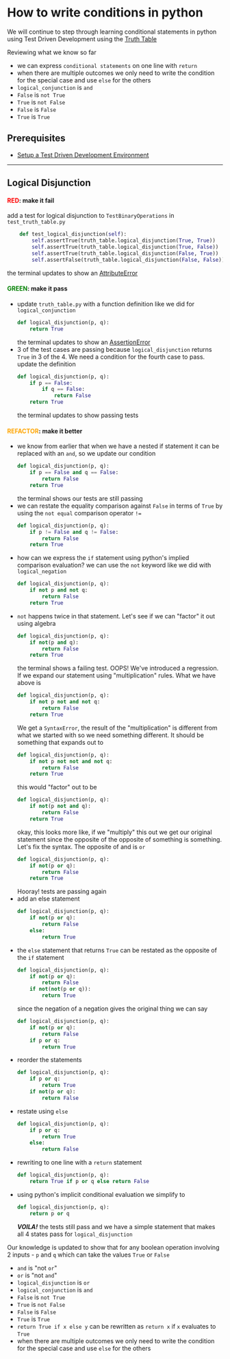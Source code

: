 # How to write conditions in python

We will continue to step through learning conditional statements in python using Test Driven Development using the [Truth Table](https://en.wikipedia.org/wiki/Truth_table)

Reviewing what we know so far
- we can express `conditional statements` on one line with `return`
- when there are multiple outcomes we only need to write the condition for the special case and use `else` for the others
- `logical_conjunction` is `and`
- `False` is `not True`
- `True` is `not False`
- `False` is `False`
- `True` is `True`

## Prerequisites

- [Setup a Test Driven Development Environment](./TDD_SETUP.md)

---

## Logical Disjunction

#### <span style="color:red">**RED**</span>: make it fail

add a test for logical disjunction to `TestBinaryOperations` in `test_truth_table.py`

```python
    def test_logical_disjunction(self):
        self.assertTrue(truth_table.logical_disjunction(True, True))
        self.assertTrue(truth_table.logical_disjunction(True, False))
        self.assertTrue(truth_table.logical_disjunction(False, True))
        self.assertFalse(truth_table.logical_disjunction(False, False))
```
the terminal updates to show an [AttributeError](./01_ATTRIBUTE_ERROR.md)

#### <span style="color:green">**GREEN**</span>: make it pass

- update `truth_table.py` with a function definition like we did for `logical_conjunction`
    ```python
    def logical_disjunction(p, q):
        return True
    ```
    the terminal updates to show an [AssertionError](./04_ASSERTION_ERROR.md)
- 3 of the test cases are passing because `logical_disjunction` returns `True` in 3 of the 4. We need a condition for the fourth case to pass. update the definition
    ```python
    def logical_disjunction(p, q):
        if p == False:
            if q == False:
                return False
        return True
    ```
    the terminal updates to show passing tests

#### <span style="color:orange">**REFACTOR**</span>: make it better

- we know from earlier that when we have a nested if statement it can be replaced with an `and`, so we update our condition
    ```python
    def logical_disjunction(p, q):
        if p == False and q == False:
            return False
        return True
    ```
    the terminal shows our tests are still passing
- we can restate the equality comparison against `False` in terms of `True` by using the `not equal` comparison operator `!=`
    ```python
    def logical_disjunction(p, q):
        if p != False and q != False:
            return False
        return True
    ```
- how can we express the `if` statement using python's implied comparison evaluation? we can use the `not` keyword like we did with `logical_negation`
    ```python
    def logical_disjunction(p, q):
        if not p and not q:
            return False
        return True
    ```
- `not` happens twice in that statement. Let's see if we can "factor" it out using algebra
    ```python
    def logical_disjunction(p, q):
        if not(p and q):
            return False
        return True
    ```
     the terminal shows a failing test. OOPS! We've introduced a regression. If we expand our statement using "multiplication" rules. What we have above is
    ```python
    def logical_disjunction(p, q):
        if not p not and not q:
            return False
        return True
    ```
    We get a `SyntaxError`, the result of the "multiplication" is different from what we started with so we need something different. It should be something that expands out to
    ```python
    def logical_disjunction(p, q):
        if not p not not and not q:
            return False
        return True
    ```
    this would "factor" out to be
    ```python
    def logical_disjunction(p, q):
        if not(p not and q):
            return False
        return True
    ```
    okay, this looks more like, if we "multiply" this out we get our original statement since the opposite of the opposite of something is something. Let's fix the syntax. The opposite of and is `or`
    ```python
    def logical_disjunction(p, q):
        if not(p or q):
            return False
        return True
    ```
    Hooray! tests are passing again
- add an else statement
    ```python
    def logical_disjunction(p, q):
        if not(p or q):
            return False
        else:
            return True
    ```
- the `else` statement that returns `True` can be restated as the opposite of the `if` statement
    ```python
    def logical_disjunction(p, q):
        if not(p or q):
            return False
        if not(not(p or q)):
            return True
    ```
    since the negation of a negation gives the original thing we can say
    ```python
    def logical_disjunction(p, q):
        if not(p or q):
            return False
        if p or q:
            return True
    ```
- reorder the statements
    ```python
    def logical_disjunction(p, q):
        if p or q:
            return True
        if not(p or q):
            return False
    ```
- restate using `else`
    ```python
    def logical_disjunction(p, q):
        if p or q:
            return True
        else:
            return False
    ```
- rewriting to one line with a `return` statement
    ```python
    def logical_disjunction(p, q):
        return True if p or q else return False
    ```
- using python's implicit conditional evaluation we simplify to
    ```python
    def logical_disjunction(p, q):
        return p or q
    ```
    ***VOILA!*** the tests still pass and we have a simple statement that makes all 4 states pass for `logical_disjunction`

Our knowledge is updated to show that for any boolean operation involving 2 inputs - `p` and `q` which can take the values `True` or `False`
- `and` is "not `or`"
- `or` is "not `and`"
- `logical_disjunction` is `or`
- `logical_conjunction` is `and`
- `False` is `not True`
- `True` is `not False`
- `False` is `False`
- `True` is `True`
- `return True if x else y` can be rewritten as `return x` if `x` evaluates to `True`
- when there are multiple outcomes we only need to write the condition for the special case and use `else` for the others
